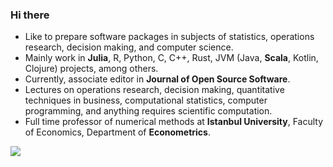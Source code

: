 ### Hi there 

- Like to prepare software packages in subjects of statistics, operations research, decision making, and computer science.
- Mainly work in **Julia**, R, Python, C, C++, Rust, JVM (Java, **Scala**, Kotlin, Clojure) projects, among others.
- Currently, associate editor in **Journal of Open Source Software**.
- Lectures on operations research, decision making, quantitative techniques in business, computational statistics, computer programming, and anything requires scientific computation.
- Full time professor of numerical methods at **Istanbul University**, Faculty of Economics, Department of **Econometrics**.

![](https://komarev.com/ghpvc/?username=jbytecode&color=blueviolet)
  

